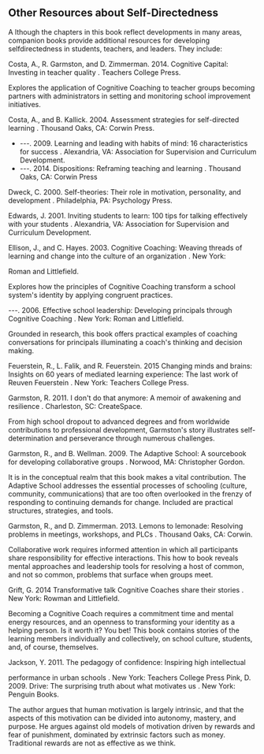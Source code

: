 ## Other Resources about Self-Directedness

A lthough the chapters in this book reflect developments in many areas, companion books provide additional resources for developing selfdirectedness in students, teachers, and leaders. They include:

Costa, A., R. Garmston, and D. Zimmerman. 2014. Cognitive Capital: Investing in teacher quality . Teachers College Press.

Explores the application of Cognitive Coaching to teacher groups becoming partners with administrators in setting and monitoring school improvement initiatives.

Costa, A., and B. Kallick. 2004. Assessment strategies for self-directed learning . Thousand Oaks, CA: Corwin Press.

- ---. 2009. Learning and leading with habits of mind: 16 characteristics for success . Alexandria, VA: Association for Supervision and Curriculum Development.
- ---. 2014. Dispositions: Reframing teaching and learning . Thousand Oaks, CA: Corwin Press

Dweck, C. 2000. Self-theories: Their role in motivation, personality, and development . Philadelphia, PA: Psychology Press.

Edwards, J. 2001. Inviting students to learn: 100 tips for talking effectively with your students . Alexandria, VA: Association for Supervision and Curriculum Development.

Ellison, J., and C. Hayes. 2003. Cognitive Coaching: Weaving threads of learning and change into the culture of an organization . New York:

Roman and Littlefield.

Explores how the principles of Cognitive Coaching transform a school system's identity by applying congruent practices.

---. 2006. Effective school leadership: Developing principals through Cognitive Coaching . New York: Roman and Littlefield.

Grounded in research, this book offers practical examples of coaching conversations for principals illuminating a coach's thinking and decision making.

Feuerstein, R., L. Falik, and R. Feuerstein. 2015 Changing minds and brains: Insights on 60 years of mediated learning experience: The last work of Reuven Feuerstein . New York: Teachers College Press.

Garmston, R. 2011. I don't do that anymore: A memoir of awakening and resilience . Charleston, SC: CreateSpace.

From high school dropout to advanced degrees and from worldwide contributions to professional development, Garmston's story illustrates self-determination and perseverance through numerous challenges.

Garmston, R., and B. Wellman. 2009. The Adaptive School: A sourcebook for developing collaborative groups . Norwood, MA: Christopher Gordon.

It is in the conceptual realm that this book makes a vital contribution. The Adaptive School addresses the essential processes of schooling (culture, community, communications) that are too often overlooked in the frenzy of responding to continuing demands for change. Included are practical structures, strategies, and tools.

Garmston, R., and D. Zimmerman. 2013. Lemons to lemonade: Resolving problems in meetings, workshops, and PLCs . Thousand Oaks, CA: Corwin.

Collaborative work requires informed attention in which all participants share responsibility for effective interactions. This how to book reveals mental approaches and leadership tools for resolving a host of common, and not so common, problems that surface when groups meet.

Grift, G. 2014 Transformative talk Cognitive Coaches share their stories . New York: Rowman and Littlefield.

Becoming a Cognitive Coach requires a commitment time and mental energy resources, and an openness to transforming your identity as a helping person. Is it worth it? You bet! This book contains stories of the learning members individually and collectively, on school culture, students, and, of course, themselves.

Jackson, Y. 2011. The pedagogy of confidence: Inspiring high intellectual

performance in urban schools . New York: Teachers College Press Pink, D. 2009. Drive: The surprising truth about what motivates us . New York: Penguin Books.

The author argues that human motivation is largely intrinsic, and that the aspects of this motivation can be divided into autonomy, mastery, and purpose. He argues against old models of motivation driven by rewards and fear of punishment, dominated by extrinsic factors such as money. Traditional rewards are not as effective as we think.